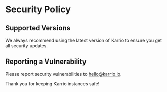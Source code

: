# Security Policy

## Supported Versions

We always recommend using the latest version of Karrio to ensure you get all security updates.

## Reporting a Vulnerability

Please report security vulnerabilities to hello@karrio.io.

Thank you for keeping Karrio instances safe!